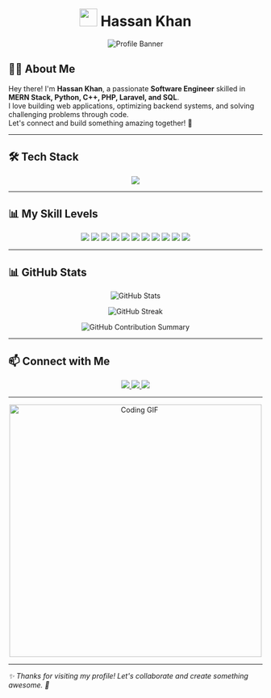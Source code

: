 <!-- Centered Title with GIF -->
<h1 align="center">
  <img src="https://media.giphy.com/media/hvRJCLFzcasrR4ia7z/giphy.gif" width="35">
  Hassan Khan  
</h1>

<!-- Profile Banner -->
<p align="center">
  <img src="https://i.imgur.com/5bVVBlP.png" alt="Profile Banner">
</p>

<!-- About Me -->
## 👨‍💻 About Me
Hey there! I'm **Hassan Khan**, a passionate **Software Engineer** skilled in **MERN Stack, Python, C++, PHP, Laravel, and SQL**.  
I love building web applications, optimizing backend systems, and solving challenging problems through code.  
Let's connect and build something amazing together! 🚀  

---

<!-- Tech Stack Section -->
## 🛠️ Tech Stack  

<p align="center">
  <img src="https://skillicons.dev/icons?i=react,nodejs,express,mongodb,python,cpp,html,css,js,php,laravel,mysql,git,github,vscode" />
</p>

---

<!-- Skill Level with Sliders -->
## 📊 My Skill Levels  

<p align="center">
  <img src="https://progress-bar.dev/90/?title=React.js&color=61DBFB">
  <img src="https://progress-bar.dev/90/?title=Node.js&color=3C873A">
  <img src="https://progress-bar.dev/90/?title=MongoDB&color=47A248">
  <img src="https://progress-bar.dev/95/?title=Python&color=FFD43B">
  <img src="https://progress-bar.dev/75/?title=C++&color=00599C">
  <img src="https://progress-bar.dev/100/?title=HTML&color=E34F26">
  <img src="https://progress-bar.dev/100/?title=CSS&color=1572B6">
  <img src="https://progress-bar.dev/100/?title=JavaScript&color=F7DF1E">
  <img src="https://progress-bar.dev/100/?title=PHP&color=777BB4">
  <img src="https://progress-bar.dev/100/?title=Laravel&color=FF2D20">
  <img src="https://progress-bar.dev/100/?title=SQL&color=4479A1">
</p>

---

<!-- GitHub Stats -->
## 📊 GitHub Stats  

<p align="center">
  <img src="https://github-readme-stats.vercel.app/api?username=your-github&show_icons=true&theme=tokyonight" alt="GitHub Stats" />
</p>

<p align="center">
  <img src="https://github-readme-streak-stats.herokuapp.com/?user=your-github&theme=tokyonight" alt="GitHub Streak" />
</p>

<p align="center">
  <img src="https://github-profile-summary-cards.vercel.app/api/cards/profile-details?username=your-github&theme=tokyonight" alt="GitHub Contribution Summary">
</p>

---

<!-- Contact Section -->
## 📫 Connect with Me  

<p align="center">
  <a href="https://github.com/your-github">
    <img src="https://img.shields.io/badge/GitHub-181717?style=for-the-badge&logo=github&logoColor=white">
  </a>
  <a href="https://www.linkedin.com/in/your-linkedin">
    <img src="https://img.shields.io/badge/LinkedIn-0A66C2?style=for-the-badge&logo=linkedin&logoColor=white">
  </a>
  <a href="mailto:your.email@example.com">
    <img src="https://img.shields.io/badge/Email-D14836?style=for-the-badge&logo=gmail&logoColor=white">
  </a>
</p>

---

<!-- Fun GIF -->
<p align="center">
  <img src="https://media.giphy.com/media/qgQUggAC3Pfv687qPC/giphy.gif" width="500" alt="Coding GIF">
</p>

---

*✨ Thanks for visiting my profile! Let's collaborate and create something awesome. 🚀*
